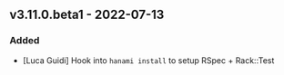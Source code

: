 ## v3.11.0.beta1 - 2022-07-13

### Added

- [Luca Guidi] Hook into `hanami install` to setup RSpec + Rack::Test
